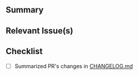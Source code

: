 <!-- Thanks for contributing to prefect-opentelemetry! 🎉-->

## Summary
<!-- A brief summary explaining the purpose of this PR -->

## Relevant Issue(s)
<!-- If this PR addresses any open issues, please let us know which one here -->

## Checklist
- [ ] Summarized PR's changes in [CHANGELOG.md](https://github.com/davzucky/prefect-opentelemetry/blob/main/CHANGELOG.md)
